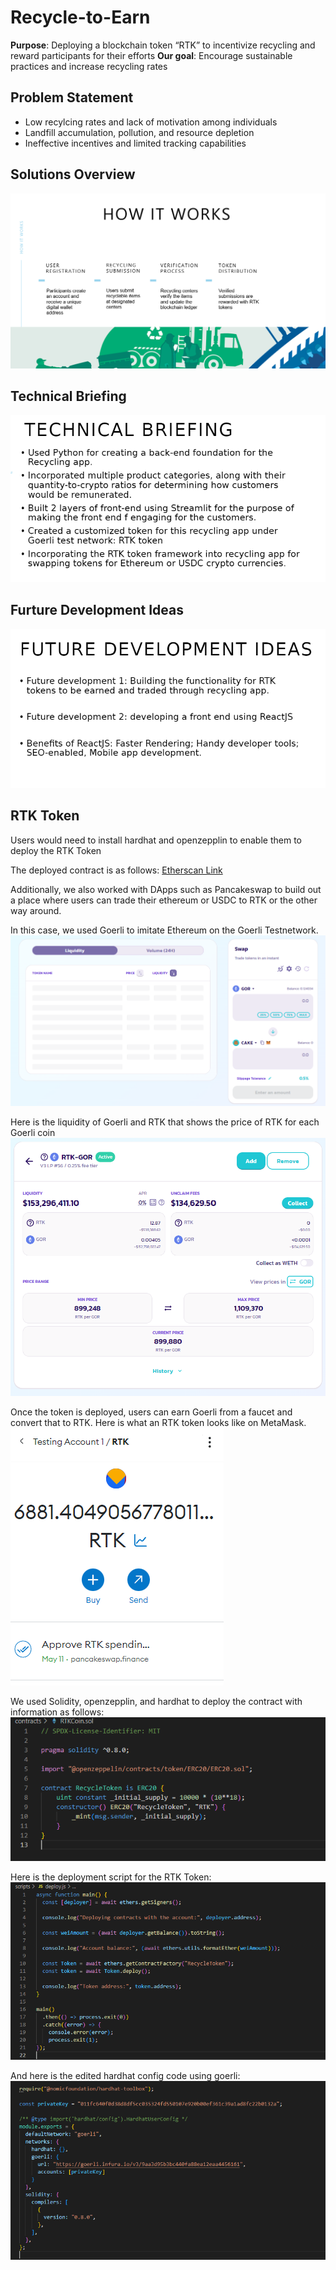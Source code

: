 
# Recycle-to-Earn 

<b>Purpose</b>: Deploying a blockchain token “RTK” to incentivize recycling and reward participants for their efforts
<b>Our goal</b>: Encourage sustainable practices and increase recycling rates

## Problem Statement

- Low recylcing rates and lack of motivation among individuals
- Landfill accumulation, pollution, and resource depletion
- Ineffective incentives and limited tracking capabilities 

## Solutions Overview

![Howitworks](howitworks.PNG)

## Technical Briefing

![Technical Briefing](technicalbriefing.PNG)

## Furture Development Ideas

![Future Developments](FutureDevelopments.PNG)

## RTK Token

Users would need to install hardhat and openzepplin to enable them to deploy the RTK Token

The deployed contract is as follows:
[Etherscan Link](https://goerli.etherscan.io/address/0xFc81527762b47819ebD33A89bA31635058E61Ff9)

Additionally, we also worked with DApps such as Pancakeswap to build out a place where users can trade their ethereum or USDC to RTK or the other way around. 

In this case, we used Goerli to imitate Ethereum on the Goerli Testnetwork.
![PancakeSwapImage](https://github.com/mr-alex-leonov/Recycle-to-Earn/blob/Ritvik/PancakeswapTransfer.PNG)

Here is the liquidity of Goerli and RTK that shows the price of RTK for each Goerli coin
![GoerliLiquidity](https://github.com/mr-alex-leonov/Recycle-to-Earn/blob/Ritvik/LiquidityPanacakeSwap.PNG)

Once the token is deployed, users can earn Goerli from a faucet and convert that to RTK. Here is what an RTK token looks like on MetaMask.
![RTKtoken](https://github.com/mr-alex-leonov/Recycle-to-Earn/blob/Ritvik/RTKtoken.PNG)

We used Solidity, openzepplin, and hardhat to deploy the contract with information as follows:
![RTKDeployment](https://github.com/mr-alex-leonov/Recycle-to-Earn/blob/Ritvik/RTKDeployment.PNG)

Here is the deployment script for the RTK Token:
![DeploymentScript](https://github.com/mr-alex-leonov/Recycle-to-Earn/blob/Ritvik/DeploymentScript.PNG)

And here is the edited hardhat config code using goerli:
![Config](https://github.com/mr-alex-leonov/Recycle-to-Earn/blob/Ritvik/ConfigFile.PNG)
